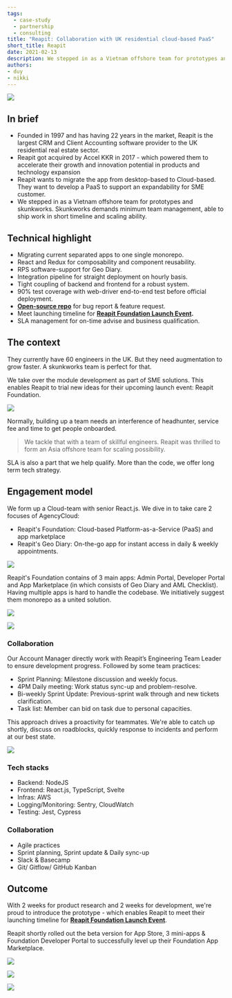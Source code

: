 ```yaml
---
tags: 
  - case-study
  - partnership
  - consulting
title: "Reapit: Collaboration with UK residential cloud-based PaaS"
short_title: Reapit
date: 2021-02-13
description: We stepped in as a Vietnam offshore team for prototypes and skunkworks. Skunkworks demands minimum team management, able to ship work in short timeline and scaling ability. 
authors: 
- duy
- nikki
---
```


![](assets/collaboration-with-uk-residential-cloud-based-paas_ad0d1521d4022ac2392b73bc7756cb3b_md5.webp)

## In brief
- Founded in 1997 and has having 22 years in the market, Reapit is the largest CRM and Client Accounting software provider to the UK residential real estate sector.
- Reapit got acquired by Accel KKR in 2017 - which powered them to accelerate their growth and innovation potential in products and technology expansion
- Reapit wants to migrate the app from desktop-based to Cloud-based. They want to develop a PaaS to support an expandability for SME customer. 
- We stepped in as a Vietnam offshore team for prototypes and skunkworks. Skunkworks demands minimum team management, able to ship work in short timeline and scaling ability. 

## Technical highlight
- Migrating current separated apps to one single monorepo.
- React and Redux for composability and component reusability.
- RPS software-support for Geo Diary.
- Integration pipeline for straight deployment on hourly basis.
- Tight coupling of backend and frontend for a robust system.
- 90% test coverage with web-driver end-to-end test before official deployment.
- **[Open-source repo](https://github.com/reapit/foundations)** for bug report & feature request.
- Meet launching timeline for **[Reapit Foundation Launch Event](https://www.youtube.com/watch?v=y-Fhlg2jrYo).**
- SLA management for on-time advise and business qualification.

## The context
They currently have 60 engineers in the UK. But they need augmentation to grow faster. A skunkworks team is perfect for that. 

We take over the module development as part of SME solutions. This enables Reapit to trial new ideas for their upcoming launch event: Reapit Foundation. 

![](assets/collaboration-with-uk-residential-cloud-based-paas_03f985c65996fe3506289487fe14cebe_md5.webp)

Normally, building up a team needs an interference of headhunter, service fee and time to get people onboarded. 

>
> We tackle that with a team of skillful engineers. Reapit was thrilled to form an Asia offshore team for scaling possibility.

SLA is also a part that we help qualify. More than the code, we offer long term tech strategy.

## Engagement model
We form up a Cloud-team with senior React.js. We dive in to take care 2 focuses of AgencyCloud:

- Reapit's Foundation: Cloud-based Platform-as-a-Service (PaaS) and app marketplace
- Reapit's Geo Diary: On-the-go app for instant access in daily & weekly appointments.

![](assets/collaboration-with-uk-residential-cloud-based-paas_4487bd2e7b23af7178fb97c9ab7229d2_md5.webp)

Reapit's Foundation contains of 3 main apps: Admin Portal, Developer Portal and App Marketplace (in which consists of Geo Diary and AML Checklist). Having multiple apps is hard to handle the codebase. We initiatively suggest them monorepo as a united solution. 

![](assets/collaboration-with-uk-residential-cloud-based-paas_1e27f9ef3561d2ae43b56d50d492f1d4_md5.webp)

![](assets/collaboration-with-uk-residential-cloud-based-paas_ebf187df610615ccbbb6e52278da6335_md5.webp)

### Collaboration

Our Account Manager directly work with Reapit’s Engineering Team Leader to ensure development progress. Followed by some team practices:
- Sprint Planning: Milestone discussion and weekly focus.
- 4PM Daily meeting: Work status sync-up and problem-resolve.
- Bi-weekly Sprint Update: Previous-sprint walk through and new tickets clarification.
- Task list: Member can bid on task due to personal capacities. 

This approach drives a proactivity for teammates. We're able to catch up shortly, discuss on roadblocks, quickly response to incidents and perform at our best state.

![](assets/collaboration-with-uk-residential-cloud-based-paas_eee4929e10e587c87e386ec5283449a1_md5.webp)

### Tech stacks
- Backend: NodeJS
- Frontend: React.js, TypeScript, Svelte
- Infras: AWS
- Logging/Monitoring: Sentry, CloudWatch
- Testing: Jest, Cypress

### Collaboration
- Agile practices
- Sprint planning, Sprint update & Daily sync-up
- Slack & Basecamp
- Git/ Gitflow/ GitHub Kanban

## Outcome
With 2 weeks for product research and 2 weeks for development, we're proud to introduce the prototype - which enables Reapit to meet their launching timeline for **[Reapit Foundation Launch Event](https://www.youtube.com/watch?v=y-Fhlg2jrYo)**.

Reapit shortly rolled out the beta version for App Store, 3 mini-apps & Foundation Developer Portal to successfully level up their Foundation App Marketplace.

![](assets/collaboration-with-uk-residential-cloud-based-paas_46cc6c924b0fe441437723fc1fb52d9c_md5.webp)

![](assets/collaboration-with-uk-residential-cloud-based-paas_92722efc9491056859de44344025550a_md5.webp)

![](assets/collaboration-with-uk-residential-cloud-based-paas_7d8f93b0e2c88250d392b435892c7559_md5.webp)
